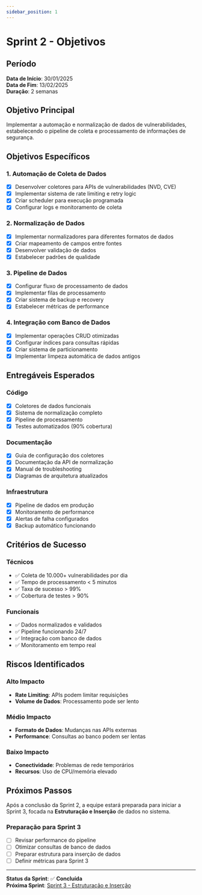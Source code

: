 ```yaml
---
sidebar_position: 1
---
```


# Sprint 2 - Objetivos

## Período
**Data de Início**: 30/01/2025  
**Data de Fim**: 13/02/2025  
**Duração**: 2 semanas

## Objetivo Principal
Implementar a automação e normalização de dados de vulnerabilidades, estabelecendo o pipeline de coleta e processamento de informações de segurança.

## Objetivos Específicos

### 1. Automação de Coleta de Dados
- [x] Desenvolver coletores para APIs de vulnerabilidades (NVD, CVE)
- [x] Implementar sistema de rate limiting e retry logic
- [x] Criar scheduler para execução programada
- [x] Configurar logs e monitoramento de coleta

### 2. Normalização de Dados
- [x] Implementar normalizadores para diferentes formatos de dados
- [x] Criar mapeamento de campos entre fontes
- [x] Desenvolver validação de dados
- [x] Estabelecer padrões de qualidade

### 3. Pipeline de Dados
- [x] Configurar fluxo de processamento de dados
- [x] Implementar filas de processamento
- [x] Criar sistema de backup e recovery
- [x] Estabelecer métricas de performance

### 4. Integração com Banco de Dados
- [x] Implementar operações CRUD otimizadas
- [x] Configurar índices para consultas rápidas
- [x] Criar sistema de particionamento
- [x] Implementar limpeza automática de dados antigos

## Entregáveis Esperados

### Código
- [x] Coletores de dados funcionais
- [x] Sistema de normalização completo
- [x] Pipeline de processamento
- [x] Testes automatizados (90% cobertura)

### Documentação
- [x] Guia de configuração dos coletores
- [x] Documentação da API de normalização
- [x] Manual de troubleshooting
- [x] Diagramas de arquitetura atualizados

### Infraestrutura
- [x] Pipeline de dados em produção
- [x] Monitoramento de performance
- [x] Alertas de falha configurados
- [x] Backup automático funcionando

## Critérios de Sucesso

### Técnicos
- ✅ Coleta de 10.000+ vulnerabilidades por dia
- ✅ Tempo de processamento < 5 minutos
- ✅ Taxa de sucesso > 99%
- ✅ Cobertura de testes > 90%

### Funcionais
- ✅ Dados normalizados e validados
- ✅ Pipeline funcionando 24/7
- ✅ Integração com banco de dados
- ✅ Monitoramento em tempo real

## Riscos Identificados

### Alto Impacto
- **Rate Limiting**: APIs podem limitar requisições
- **Volume de Dados**: Processamento pode ser lento

### Médio Impacto
- **Formato de Dados**: Mudanças nas APIs externas
- **Performance**: Consultas ao banco podem ser lentas

### Baixo Impacto
- **Conectividade**: Problemas de rede temporários
- **Recursos**: Uso de CPU/memória elevado

## Próximos Passos

Após a conclusão da Sprint 2, a equipe estará preparada para iniciar a Sprint 3, focada na **Estruturação e Inserção** de dados no sistema.

### Preparação para Sprint 3
- [ ] Revisar performance do pipeline
- [ ] Otimizar consultas de banco de dados
- [ ] Preparar estrutura para inserção de dados
- [ ] Definir métricas para Sprint 3

---

**Status da Sprint**: ✅ **Concluída**  
**Próxima Sprint**: [Sprint 3 - Estruturação e Inserção](/docs/sprints/sprint-3/objetivos)

